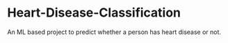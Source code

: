 # Heart-Disease-Classification
An ML based project to predict whether a person has heart disease or not. 
